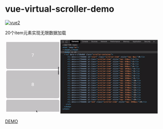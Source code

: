 # vue-virtual-scroller-demo

[![vue2](https://img.shields.io/badge/vue-2.x-brightgreen.svg)](https://vuejs.org/)


20个item元素实现无限数据加载

![capture](./src/assets/capture.gif)

<a href="https://75x7p.csb.app/" target="_blank">DEMO</a>